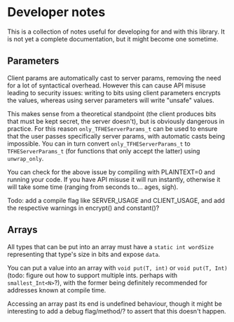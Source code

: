 # Developer notes

This is a collection of notes useful for developing for and with this library. It is not yet a complete documentation, but it might become one sometime.

## Parameters

Client params are automatically cast to server params, removing the need for a lot of syntactical overhead. However this can cause API misuse leading to security issues: writing to bits using client parameters encrypts the values, whereas using server parameters will write "unsafe" values.

This makes sense from a theoretical standpoint (the client produces bits that must be kept secret, the server doesn't), but is obviously dangerous in practice. For this reason `only_TFHEServerParams_t` can be used to ensure that the user passes specifically server params, with automatic casts being impossible. You can in turn convert `only_TFHEServerParams_t` to `TFHEServerParams_t` (for functions that only accept the latter) using `unwrap_only`.

You can check for the above issue by compiling with PLAINTEXT=0 and running your code. If you have API misuse it will run instantly, otherwise it will take some time (ranging from seconds to... ages, sigh).

Todo: add a compile flag like SERVER_USAGE and CLIENT_USAGE, and add the respective warnings in encrypt() and constant()?

## Arrays

All types that can be put into an array must have a `static int wordSize` representing that type's size in bits and expose `data`.

You can put a value into an array with `void put(T, int)` or `void put(T, Int)` (todo: figure out how to support multiple ints. perhaps with `smallest_Int<N>`?), with the former being definitely recommended for addresses known at compile time.

Accessing an array past its end is undefined behaviour, though it might be interesting to add a debug flag/method/? to assert that this doesn't happen.
